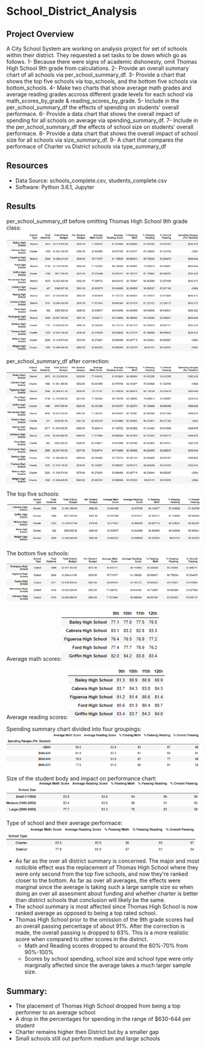 # School_District_Analysis

## Project Overview
A City School System are working on analysis project for set of schools within their district. They requested a set tasks to be down which go as follows.
  1- Because there were signs of academic dishonesty, omit Thomas High School 9th grade from calculations.
  2- Provide an overall summary chart of all schools via per_school_summary_df. 
  3- Provide a chart that shows the top five schools via top_schools, and the bottom five schools via bottom_schools.
  4- Make two charts that show average math grades and average reading grades accross different grade levels for each school via math_scores_by_grade & reading_scores_by_grade.
  5- Include in the per_school_summary_df the effects of spending on students' overall performace. 
  6- Provide a data chart that shows the overall impact of spending for all schools on average via spending_summary_df.
  7- Include in the per_school_summary_df the effects of school size on students' overall performace.
  8- Provide a data chart that shows the overall impact of school size for all schools  via size_summary_df.
  9- A chart that compares the performace of Charter vs District schools via type_summary_df
  
## Resources
  - Data Source: schools_complete.csv, students_complete.csv
  - Software: Python 3.6.1, Jupyter

## Results


per_school_summary_df before omitting Thomas High School 9th grade class:![per_school_summary_df before edit](https://github.com/Hamza97anh/School_District_Analysis/blob/main/Images/per_school_summary_df%20before%20edit.PNG)

per_school_summary_df after correction:![per_school_summary_df](https://github.com/Hamza97anh/School_District_Analysis/blob/main/Images/per_school_summary_df.PNG)

The top five schools:![top_schools](https://github.com/Hamza97anh/School_District_Analysis/blob/main/Images/top_schools.PNG)

The bottom five schools:![bottom_schools](https://github.com/Hamza97anh/School_District_Analysis/blob/main/Images/bottom_schools.PNG)

Average math scores:![math_scores_by_grade](https://github.com/Hamza97anh/School_District_Analysis/blob/main/Images/math_scores_by_grade.PNG)

Average reading scores:![reading_scores_by_grade](https://github.com/Hamza97anh/School_District_Analysis/blob/main/Images/reading_scores_by_grade.PNG)

Spending summary chart divided into four groupings:![spending_summary_df](https://github.com/Hamza97anh/School_District_Analysis/blob/main/Images/spending_summary_df.PNG)

Size of the student body and impact on performance chart:![size_summary_df](https://github.com/Hamza97anh/School_District_Analysis/blob/main/Images/size_summary_df.PNG)

Type of school and their average performace:![type_summary_df](https://github.com/Hamza97anh/School_District_Analysis/blob/main/Images/type_summary_df.PNG)


- As far as the over all district summary is concerned. The major and most noticible effect was the replacement of Thomas High School where they were only second from the top five schools, and now they're ranked closer to the bottom. As far as over all averages, the effects were marginal since the average is taking such a large sample size so when doing an over all assesment about funding and whether charter is better than district schools that conclusion will likely be the same. 
- The school summary is most affected since Thomas High School is now ranked average as opposed to being a top rated school.
- Thomas High School prior to the omission of the 9th grade scores had an overall passing percentage of about 91%. After the correction is made, the overall passing is dropped to 63%. This is a more realistic score when compared to other scores in the district. 
  - Math and Reading scores dropped to around the 60%-70% from 90%-100%
  - Scores by school spending, school size and school type were only marginally affected since the average takes a much larger sample size. 

## Summary:

- The placement of Thomas High School dropped from being a top performer to an average school
- A drop in the percentages for spending in the range of $630-644 per student
- Charter remains higher then District but by a smaller gap
- Small schools still out perform medium and large schools


